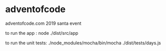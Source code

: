# adventofcode
adventofcode.com 2019 santa event

to run the app :
node ./dist/src/app

to run the unit tests:
./node_modules/mocha/bin/mocha ./dist/tests/days.js
